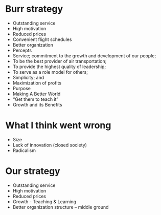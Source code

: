# Burr strategy
-	Outstanding service
-	High motivation
-	Reduced prices
-	Convenient flight schedules
-	Better organization
 -	Percepts
  - Service; commitment to the growth and development of our people;
  - To be the best provider of air transportation;
  - To provide the highest quality of leadership;
  - To serve as a role model for others;
  - Simplicity; and
  - Maximization of profits
 - Purpose
  - Making A Better World
 - “Get them to teach it”
 - Growth and its Benefits 

# What I think went wrong
-	Size
-	Lack of innovation (closed society)
-	Radicalism

# Our strategy
-	Outstanding service
-	High motivation
-	Reduced prices
-	Growth - Teaching & Learning
-	Better organization structure – middle ground

